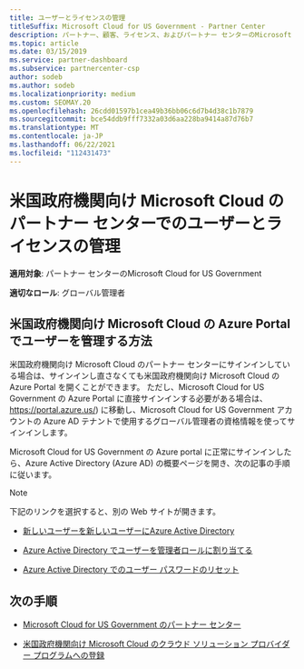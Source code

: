 ```yaml
---
title: ユーザーとライセンスの管理
titleSuffix: Microsoft Cloud for US Government - Partner Center
description: パートナー、顧客、ライセンス、およびパートナー センターのMicrosoft Cloud for US Governmentリセットの管理方法と場所について学習します。
ms.topic: article
ms.date: 03/15/2019
ms.service: partner-dashboard
ms.subservice: partnercenter-csp
author: sodeb
ms.author: sodeb
ms.localizationpriority: medium
ms.custom: SEOMAY.20
ms.openlocfilehash: 26cdd01597b1cea49b36bb06c6d7b4d38c1b7879
ms.sourcegitcommit: bce54ddb9fff7332a03d6aa228ba9414a87d76b7
ms.translationtype: MT
ms.contentlocale: ja-JP
ms.lasthandoff: 06/22/2021
ms.locfileid: "112431473"
---
```

# <a name="user-and-license-management-in-partner-center-for-microsoft-cloud-for-us-government"></a>米国政府機関向け Microsoft Cloud のパートナー センターでのユーザーとライセンスの管理

**適用対象**: パートナー センターのMicrosoft Cloud for US Government

**適切なロール**: グローバル管理者

## <a name="how-to-manage-users-in-the-azure-portal-for-microsoft-cloud-for-us-government"></a>米国政府機関向け Microsoft Cloud の Azure Portal でユーザーを管理する方法

米国政府機関向け Microsoft Cloud のパートナー センターにサインインしている場合は、サインインし直さなくても米国政府機関向け Microsoft Cloud の Azure Portal を開くことができます。 ただし、Microsoft Cloud for US Government の Azure Portal に直接サインインする必要がある場合は、https://portal.azure.us/) に移動し、Microsoft Cloud for US Government アカウントの Azure AD テナントで使用するグローバル管理者の資格情報を使ってサインインします。

Microsoft Cloud for US Government の Azure portal に正常にサインインしたら、Azure Active Directory (Azure AD) の概要ページを開き、次の記事の手順に従います。

> [!NOTE]  
> 下記のリンクを選択すると、別の Web サイトが開きます。 

- [新しいユーザーを新しいユーザーにAzure Active Directory](/azure/active-directory/active-directory-users-create-azure-portal)

- [Azure Active Directory でユーザーを管理者ロールに割り当てる](/azure/active-directory/active-directory-users-assign-role-azure-portal)

- [Azure Active Directory でのユーザー パスワードのリセット](/azure/active-directory/active-directory-users-reset-password-azure-portal)

## <a name="next-steps"></a>次の手順

- [Microsoft Cloud for US Government のパートナー センター](partner-center-for-microsoft-us-govt-cloud.md)

- [米国政府機関向け Microsoft Cloud のクラウド ソリューション プロバイダー プログラムへの登録](enroll-in-csp-for-microsoft-us-govt-cloud.md)